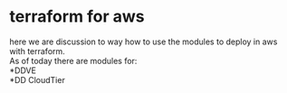 # terraform for aws

here we are discussion to way how to use the modules to deploy in aws with terraform.  
As of today there are modules for:    
*DDVE  
*DD CloudTier    
